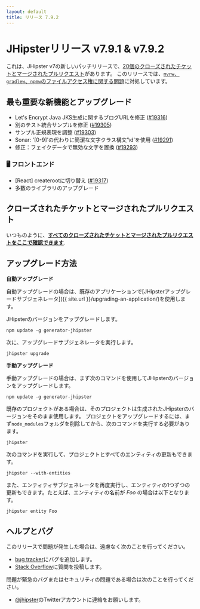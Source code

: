 ```yaml
---
layout: default
title: リリース 7.9.2
---
```


# JHipsterリリース v7.9.1 & v7.9.2

これは、JHipster v7の新しいパッチリリースで、[20個のクローズされたチケットとマージされたプルリクエスト](https://github.com/jhipster/generator-jhipster/issues?q=milestone%3A7.9.1+is%3Aclosed)があります。 このリリースでは、[`mvnw`、`gradlew`、`npmw`のファイルアクセス権に関する問題](https://github.com/jhipster/generator-jhipster/issues/19294)に対処しています。

## 最も重要な新機能とアップグレード

- Let's Encrypt Java JKS生成に関するブログURLを修正 ([#19316](https://github.com/jhipster/generator-jhipster/pull/19316))
- 別のテスト統合サンプルを修正 ([#19305](https://github.com/jhipster/generator-jhipster/pull/19305))
- サンプル正規表現を調整 ([#19303](https://github.com/jhipster/generator-jhipster/pull/19303))
- Sonar: '[0-9]'の代わりに簡潔な文字クラス構文'\d'を使用 ([#19291](https://github.com/jhipster/generator-jhipster/pull/19291))
- 修正：フェイクデータで無効な文字を置換 ([#19293](https://github.com/jhipster/generator-jhipster/pull/19293))

### 🖥️ フロントエンド

- [React] createrootに切り替え ([#19317](https://github.com/jhipster/generator-jhipster/pull/19317))
- 多数のライブラリのアップグレード

## クローズされたチケットとマージされたプルリクエスト

いつものように、**[すべてのクローズされたチケットとマージされたプルリクエストをここで確認できます](https://github.com/jhipster/generator-jhipster/issues?q=milestone%3A7.9.1+is%3Aclosed)**.

## アップグレード方法

**自動アップグレード**

自動アップグレードの場合は、既存のアプリケーションで[JHipsterアップグレードサブジェネレータ]({{ site.url }}/upgrading-an-application/)を使用します。

JHipsterのバージョンをアップグレードします。

```
npm update -g generator-jhipster
```

次に、アップグレードサブジェネレータを実行します。

```
jhipster upgrade
```

**手動アップグレード**

手動アップグレードの場合は、まず次のコマンドを使用してJHipsterのバージョンをアップグレードします。

```
npm update -g generator-jhipster
```

既存のプロジェクトがある場合は、そのプロジェクトは生成されたJHipsterのバージョンをそのまま使用します。
プロジェクトをアップグレードするには、まず`node_modules`フォルダを削除してから、次のコマンドを実行する必要があります。

```
jhipster
```

次のコマンドを実行して、プロジェクトとすべてのエンティティの更新もできます。

```
jhipster --with-entities
```

また、エンティティサブジェネレータを再度実行し、エンティティの1つずつの更新もできます。たとえば、エンティティの名前が _Foo_ の場合は以下となります。

```
jhipster entity Foo
```

## ヘルプとバグ

このリリースで問題が発生した場合は、遠慮なく次のことを行ってください。

- [bug tracker](https://github.com/jhipster/generator-jhipster/issues?state=open)にバグを追加します。
- [Stack Overflow](http://stackoverflow.com/tags/jhipster/info)に質問を投稿します。

問題が緊急のバグまたはセキュリティの問題である場合は次のことを行ってください。

- [@jhipster](https://twitter.com/jhipster)のTwitterアカウントに連絡をお願いします。
